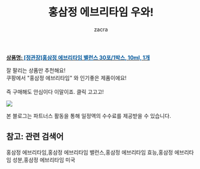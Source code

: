 ﻿---
layout: post
title:  "홍삼정 에브리타임 우와!"
author: zacra
categories: [ 아이템 ]
tags: [홍삼정 에브리타임,홍삼정 에브리타임 밸런스,홍삼정 에브리타임 효능,홍삼정 에브리타임 성분,홍삼정 에브리타임 미국]
image: https://static.coupangcdn.com/image/vendor_inventory/f9ff/c835f7077b6720fc34bd3ab1955c4c1e2919c0b72d6267283e5e8f372d57.jpeg 
description: "쿠팡에서 홍삼정 에브리타임 관련 상품으로 가장 잘팔리는 제품 중 하나라는 사실!!."
rating: 4.5
---

<a href="https://link.coupang.com/re/AFFSDP?lptag=AF8407795&pageKey=207853957&itemId=615911878&vendorItemId=70417918939&traceid=V0-153-7d56e9c4eed411c9"><b>상품명: <font color='#01579B'>[정관장]홍삼정 에브리타임 밸런스 30포/1박스, 10ml, 1개</font></b></a>

잘 팔리는 상품만 추천해요!<br/>
쿠팡에서 "홍삼정 에브리타임" 와 인기좋은 제품이에요!<br/><br/>
즉 구매해도 안심이다 이말이죠. 클릭 고고고! <br/>



<a href="https://link.coupang.com/re/AFFSDP?lptag=AF8407795&pageKey=207853957&itemId=615911878&vendorItemId=70417918939&traceid=V0-153-7d56e9c4eed411c9"><img src="https://thumbnail7.coupangcdn.com/thumbnails/remote/q89/image/vendor_inventory/96a5/48f41b6515dba7af0300b40b8517d58956079d4422872e381f8f43790e39.jpg"></a> 

본 블로그는 파트너스 활동을 통해 일정액의 수수료를 제공받을 수 있습니다.

## 참고: 관련 검색어    
홍삼정 에브리타임,홍삼정 에브리타임 밸런스,홍삼정 에브리타임 효능,홍삼정 에브리타임 성분,홍삼정 에브리타임 미국